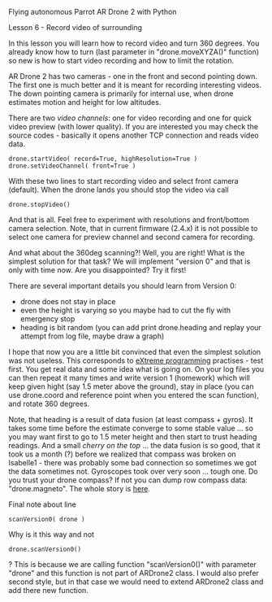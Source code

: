Flying autonomous Parrot AR Drone 2 with Python

Lesson 6 - Record video of surrounding

In this lesson you will learn how to record video and turn 360 degrees. You
already know how to turn (last parameter in "drone.moveXYZA()" function) so new
is how to start video recording and how to limit the rotation.

AR Drone 2 has two cameras - one in the front and second pointing down. The
first one is much better and it is meant for recording interesting videos. The
down pointing camera is primarily for internal use, when drone estimates motion
and height for low altitudes.

There are two *video channels*: one for video recording and one for quick video
preview (with lower quality). If you are interested you may check the source
codes - basically it opens another TCP connection and reads video data.

    drone.startVideo( record=True, highResolution=True )
    drone.setVideoChannel( front=True )

With these two lines to start recording video and select front camera
(default). When the drone lands you should stop the video via call

    drone.stopVideo()

And that is all. Feel free to experiment with resolutions and front/bottom
camera selection. Note, that in current firmware (2.4.x) it is not possible to
select one camera for preview channel and second camera for recording.

And what about the 360deg scanning?! Well, you are right! What is the simplest
solution for that task? We will implement "version 0" and that is only with
time now. Are you disappointed? Try it first!

There are several important details you should learn from Version 0:
- drone does not stay in place
- even the height is varying so you maybe had to cut the fly with emergency stop
- heading is bit random (you can add print drone.heading and replay your 
attempt from log file, maybe draw a graph)

I hope that now you are a little bit convinced that even the simplest solution
was not useless. This corresponds to [eXtreme
programming](http://en.wikipedia.org/wiki/Extreme_programming) practises - test
first. You get real data and some idea what is going on. On your log files
you can then repeat it many times and write version 1 (homework) which will
keep given hight (say 1.5 meter above the ground), stay in place (you can use
drone.coord and reference point when you entered the scan function), and rotate
360 degrees.

Note, that heading is a result of data fusion (at least compass + gyros). It
takes some time before the estimate converge to some stable value ... so you
may want first to go to 1.5 meter height and then start to trust heading
readings. And a small _cherry on the top_ ... the data fusion is so good,
that it took us a month (?) before we realized that compass was broken on
Isabelle1 - there was probably some bad connection so sometimes we got the data sometimes
not. Gyroscopes took over very soon ... tough one. Do you trust your drone
compass? If not you can dump row compass data: "drone.magneto". The whole story
is [here](http://robotika.cz/competitions/robotchallenge/2014/en#140312).


Final note about line

    scanVersion0( drone )

Why is it this way and not

    drone.scanVersion0()

? This is because we are calling function "scanVersion0()" with parameter
"drone" and this function is not part of ARDrone2 class. I would also prefer
second style, but in that case we would need to extend ARDrone2 class and add
there new function.
